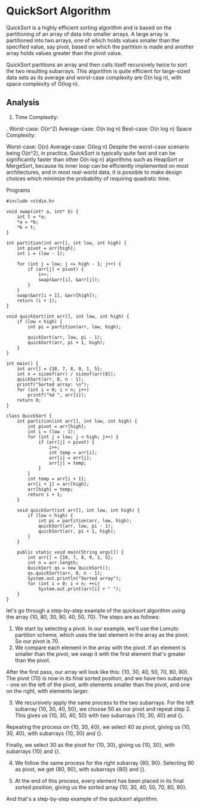 # QuickSort Algorithm

QuickSort is a highly efficient sorting algorithm and is based on the partitioning of an array of data into smaller arrays. A large array is partitioned into two arrays, one of which holds values smaller than the specified value, say pivot, based on which the partition is made and another array holds values greater than the pivot value.

QuickSort partitions an array and then calls itself recursively twice to sort the two resulting subarrays. This algorithm is quite efficient for large-sized data sets as its average and worst-case complexity are O(n log n), with space complexity of O(log n).


## Analysis
1. Time Complexity:

. Worst-case: O(n^2)
Average-case: O(n log n)
Best-case: O(n log n)
Space Complexity:

Worst-case: O(n)
Average-case: O(log n)
Despite the worst-case scenario being O(n^2), in practice, QuickSort is typically quite fast and can be significantly faster than other O(n log n) algorithms such as HeapSort or MergeSort, because its inner loop can be efficiently implemented on most architectures, and in most real-world data, it is possible to make design choices which minimize the probability of requiring quadratic time.

Programs

```
#include <stdio.h>

void swap(int* a, int* b) {
    int t = *a;
    *a = *b;
    *b = t;
}

int partition(int arr[], int low, int high) {
    int pivot = arr[high];  
    int i = (low - 1); 
  
    for (int j = low; j <= high - 1; j++) {
        if (arr[j] < pivot) {
            i++; 
            swap(&arr[i], &arr[j]);
        }
    }
    swap(&arr[i + 1], &arr[high]);
    return (i + 1);
}

void quickSort(int arr[], int low, int high) {
    if (low < high) {
        int pi = partition(arr, low, high);
 
        quickSort(arr, low, pi - 1);
        quickSort(arr, pi + 1, high);
    }
}

int main() {
    int arr[] = {10, 7, 8, 9, 1, 5};
    int n = sizeof(arr) / sizeof(arr[0]);
    quickSort(arr, 0, n - 1);
    printf("Sorted array: \n");
    for (int i = 0; i < n; i++)
        printf("%d ", arr[i]);
    return 0;
}
```

```
class QuickSort {
    int partition(int arr[], int low, int high) {
        int pivot = arr[high]; 
        int i = (low - 1);
        for (int j = low; j < high; j++) {
            if (arr[j] < pivot) {
                i++;
                int temp = arr[i];
                arr[i] = arr[j];
                arr[j] = temp;
            }
        }
        int temp = arr[i + 1];
        arr[i + 1] = arr[high];
        arr[high] = temp;
        return i + 1;
    }

    void quickSort(int arr[], int low, int high) {
        if (low < high) {
            int pi = partition(arr, low, high);
            quickSort(arr, low, pi - 1);
            quickSort(arr, pi + 1, high);
        }
    }

    public static void main(String args[]) {
        int arr[] = {10, 7, 8, 9, 1, 5};
        int n = arr.length;
        QuickSort qs = new QuickSort();
        qs.quickSort(arr, 0, n - 1);
        System.out.println("Sorted array");
        for (int i = 0; i < n; ++i)
            System.out.print(arr[i] + " ");
    }
}

```


let's go through a step-by-step example of the quicksort algorithm using the array {10, 80, 30, 90, 40, 50, 70}. The steps are as follows:

1.  We start by selecting a pivot. In our example, we'll use the Lomuto partition scheme, which uses the last element in the array as the pivot. So our pivot is 70.
2.  We compare each element in the array with the pivot. If an element is smaller than the pivot, we swap it with the first element that's greater than the pivot.

After the first pass, our array will look like this: {10, 30, 40, 50, 70, 80, 90}. The pivot (70) is now in its final sorted position, and we have two subarrays - one on the left of the pivot, with elements smaller than the pivot, and one on the right, with elements larger.

3.  We recursively apply the same process to the two subarrays. For the left subarray {10, 30, 40, 50}, we choose 50 as our pivot and repeat step 2. This gives us {10, 30, 40, 50} with two subarrays {10, 30, 40} and {}.

Repeating the process on {10, 30, 40}, we select 40 as pivot, giving us {10, 30, 40}, with subarrays {10, 30} and {}.

Finally, we select 30 as the pivot for {10, 30}, giving us {10, 30}, with subarrays {10} and {}.

4.  We follow the same process for the right subarray {80, 90}. Selecting 90 as pivot, we get {80, 90}, with subarrays {80} and {}.

5.  At the end of this process, every element has been placed in its final sorted position, giving us the sorted array {10, 30, 40, 50, 70, 80, 90}.

And that's a step-by-step example of the quicksort algorithm.





